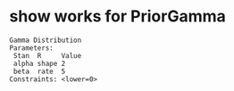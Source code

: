 # show works for PriorGamma

    Gamma Distribution
    Parameters:
     Stan  R     Value
     alpha shape 2    
     beta  rate  5    
    Constraints: <lower=0>

